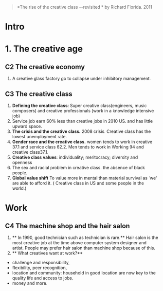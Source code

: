 > *The rise of the creative class --revisited *  by Richard Florida. 2011

# Intro

# 1. The creative age
## C2 The creative economy
1.  A creative glass factory go to collapse under inhibitory management.
## C3 The creative class
1. **Defining the creative class**: Super creative class(engineers, music composers) and creative professionals (work in a knowledge intensive job)
2. Service job earn 60% less than creative jobs in 2010 US. and has little upward space.
3. **The crisis and the creative class.** 2008  crisis. Creative class has the lowest unemployment rate.
4. **Gender race and the creative class.** women tends to work in creative 37.1 and service class 62.2. Men tends to work in Working 94 and creative class37.1.
5. **Creative class values**: individuality; meritocracy; diversity and openness
6. The sex and racial problem in creative class. the absence of black people.
7. **Global value shift** To value more in mental than material survival as 'we' are able to afford it. ( Creative class in US and some people in the world.)

# Work
## C4 The machine shop and the hair salon
1.  ** In 1990, good technician such as technician is rare.** Hair salon is the most creative job at the time above computer system designer and artist. People may prefer hair salon than machine shop because of this. 
2. ** What creatives want at work?** 
- challenge and responsibility, 
- flexibility, peer recognition, 
- location and community: household in good location are now key to the quality life and access to jobs.
- money and more.
<!--stackedit_data:
eyJoaXN0b3J5IjpbNTczNDY5Mzg5LDEzNTEyMjMxODQsMzYyNz
ExMDU3LDEwMTE0MjQyMTAsLTIxMTk2OTI5MjMsMTEzMjA0MjE4
MSw2OTY3MzM3MTcsLTExMTMzNjg3MjYsODk3MzQ4NDkwLC0xNj
Y4NjUwMTYwLDk2ODM5MjY5MSwxMzgxMzg1MDgyLC0xMTIwMzQx
LDEzMDkwODkyMzgsMTQ2NDUxODIxLDM3ODE5MzAzNiwtMjA3MT
k2ODIxMV19
-->